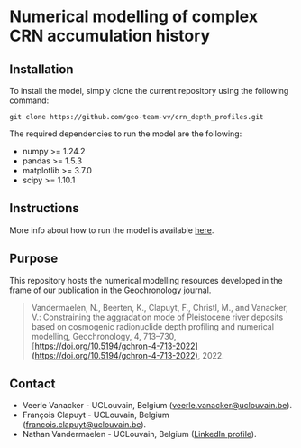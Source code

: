 # Numerical modelling of complex CRN accumulation history

## Installation

To install the model, simply clone the current repository using the following command:

```
git clone https://github.com/geo-team-vv/crn_depth_profiles.git
```

The required dependencies to run the model are the following:

- numpy >= 1.24.2
- pandas >= 1.5.3
- matplotlib >= 3.7.0
- scipy >= 1.10.1

## Instructions

More info about how to run the model is available [here](instructions/instructions.md).

## Purpose

This repository hosts the numerical modelling resources developed in the frame of our publication in the Geochronology journal.

> Vandermaelen, N., Beerten, K., Clapuyt, F., Christl, M., and Vanacker, V.: Constraining the aggradation mode of Pleistocene river deposits based on cosmogenic radionuclide depth profiling and numerical modelling, Geochronology, 4, 713–730, [https://doi.org/10.5194/gchron-4-713-2022](https://doi.org/10.5194/gchron-4-713-2022), 2022.

## Contact

- Veerle Vanacker - UCLouvain, Belgium ([veerle.vanacker@uclouvain.be](veerle.vanacker@uclouvain.be)).
- François Clapuyt - UCLouvain, Belgium ([francois.clapuyt@uclouvain.be](francois.clapuyt@uclouvain.be)).
- Nathan Vandermaelen - UCLouvain, Belgium ([LinkedIn profile](https://www.linkedin.com/in/nathan-vandermaelen-bb837419a/)).
